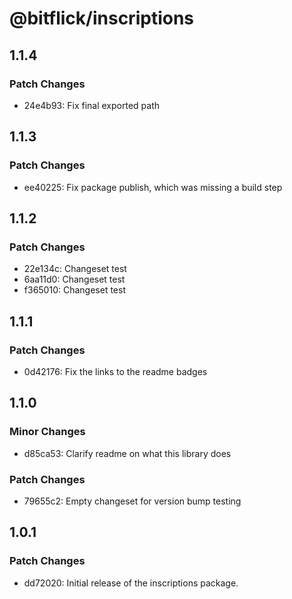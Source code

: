 # @bitflick/inscriptions

## 1.1.4

### Patch Changes

- 24e4b93: Fix final exported path

## 1.1.3

### Patch Changes

- ee40225: Fix package publish, which was missing a build step

## 1.1.2

### Patch Changes

- 22e134c: Changeset test
- 6aa11d0: Changeset test
- f365010: Changeset test

## 1.1.1

### Patch Changes

- 0d42176: Fix the links to the readme badges

## 1.1.0

### Minor Changes

- d85ca53: Clarify readme on what this library does

### Patch Changes

- 79655c2: Empty changeset for version bump testing

## 1.0.1

### Patch Changes

- dd72020: Initial release of the inscriptions package.
